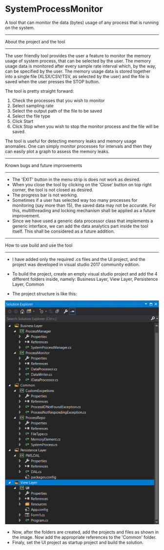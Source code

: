 # SystemProcessMonitor
A tool that can monitor the data (bytes) usage of any process that is running on the system.

***************************************
About the project and the tool
***************************************

The user friendly tool provides the user a feature to monitor the memory usage of system process, that can be selected by the user.
The memory usage data is monitored after every sample rate interval which, by the way, can be specified by the user.
The memory usage data is stored together into a single file (XLSX/CSV/TSV, as selected by the user) and the file is saved when the user presses the STOP button.

The tool is pretty straight forward: 
1. Check the processes that you wish to monitor
2. Select sampling rate
3. Select the output path of the file to be saved
4. Select the file type
5. Click Start
6. Click Stop when you wish to stop the monitor process and the file will be saved.

The tool is useful for detecting memory leaks and memory usage anomalies.
One can simply monitor processes for intervals and then they can easily plot a graph to assess the memory leaks.

**********************************
Known bugs and future improvements
**********************************
- The 'EXIT' button in the menu strip is does not work as desired.
- When you close the tool by clicking on the 'Close' button on top right corner, the tool is not closed as desired.
- The progress bar is not working.
- Sometimes if a user has selected way too many processes for monitoring (say more than 15), the saved data may not be accurate. For this,   multithreading and locking mechanism shall be applied as a future improvement.
- Since we have used a generic data processor class that implements a generic interface, we can add the data analytics part inside the tool   itself. This shall be considered as a future addition.

**********************************
How to use build and use the tool
**********************************
- I have added only the required .cs files and the UI project, and the project was developed in visual studio 2017 community edition.
- To build the project, create an empty visual studio project and add the 4 different folders inside, namely: Business Layer, View Layer,     Persistence Layer, Common

- The project structure is like this: 

![alt text](https://github.com/vasuag29/SystemProcessMonitor/blob/master/Project%20Structure.PNG)


- Now, after the folders are created, add the projects and files as shown in the image. Now add the appropriate references to the 'Common' folder.
- Finaly, set the UI project as startup project and build the solution.


